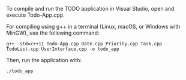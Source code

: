To compile and run the TODO application in Visual Studio, open and execute Todo-App.cpp.

For compiling using g++ in a terminal (Linux, macOS, or Windows with MinGW), use the following command:

`g++ -std=c++11 Todo-App.cpp Date.cpp Priority.cpp Task.cpp TodoList.cpp UserInterface.cpp -o todo_app`

Then, run the application with:

`./todo_app`
